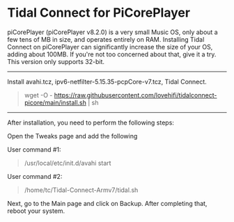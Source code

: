 # Tidal Connect for PiCorePlayer
>

piCorePlayer (piCorePlayer v8.2.0) is a very small Music OS, only about a few tens of MB in size, and operates entirely on RAM.
Installing Tidal Connect on piCorePlayer can significantly increase the size of your OS, adding about 100MB. If you're not too concerned about that, give it a try. This version only supports 32-bit.
>
>
------------
Install avahi.tcz, ipv6-netfilter-5.15.35-pcpCore-v7.tcz, Tidal Connect.
> 
> wget -O - https://raw.githubusercontent.com/lovehifi/tidalconnect-picore/main/install.sh | sh
>
----------------
After installation, you need to perform the following steps:

Open the Tweaks page and add the following
>
User command #1:
> /usr/local/etc/init.d/avahi start

User command #2:
> /home/tc/Tidal-Connect-Armv7/tidal.sh
>
Next, go to the Main page and click on Backup. After completing that, reboot your system.

